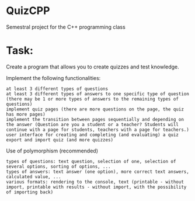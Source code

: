 # QuizCPP
Semestral project for the C++ programming class
# Task:
Create a program that allows you to create quizzes and test knowledge.

Implement the following functionalities:

    at least 3 different types of questions
    at least 3 different types of answers to one specific type of question (there may be 1 or more types of answers to the remaining types of questions)
    implement quiz pages (there are more questions on the page, the quiz has more pages)
    implement the transition between pages sequentially and depending on the answer (Question are you a student or a teacher? Students will continue with a page for students, teachers with a page for teachers.)
    user interface for creating and completing (and evaluating) a quiz
    export and import quiz (and more quizzes)

Use of polymorphism (recommended)

    types of questions: text question, selection of one, selection of several options, sorting of options, ...
    types of answers: text answer (one option), more correct text answers, calculated value, ...
    various formats: rendering to the console, text (printable - without import, printable with results - without import, with the possibility of importing back)

